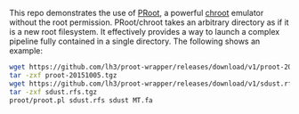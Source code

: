 This repo demonstrates the use of [PRoot][proot], a powerful [chroot][chroot]
emulator without the root permission. PRoot/chroot takes an arbitrary directory
as if it is a new root filesystem. It effectively provides a way to launch a
complex pipeline fully contained in a single directory. The following shows an
example:
```sh
wget https://github.com/lh3/proot-wrapper/releases/download/v1/proot-20151005.tgz
tar -zxf proot-20151005.tgz
wget https://github.com/lh3/proot-wrapper/releases/download/v1/sdust.rfs.tgz
tar -zxf sdust.rfs.tgz
proot/proot.pl sdust.rfs sdust MT.fa
```

[proot]: http://proot.me
[chroot]: https://en.wikipedia.org/wiki/Chroot
[care]: http://reproducible.io
